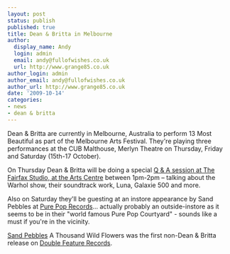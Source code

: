 ```yaml
---
layout: post
status: publish
published: true
title: Dean & Britta in Melbourne
author:
  display_name: Andy
  login: admin
  email: andy@fullofwishes.co.uk
  url: http://www.grange85.co.uk
author_login: admin
author_email: andy@fullofwishes.co.uk
author_url: http://www.grange85.co.uk
date: '2009-10-14'
categories:
- news
- dean & britta
---
```

<p>Dean & Britta are currently in Melbourne, Australia to perform 13 Most Beautiful as part of the Melbourne Arts Festival. They're playing three performances at the CUB Malthouse, Merlyn Theatre on Thursday, Friday and Saturday (15th-17 October).</p>
<p><ins datetime="2009-10-14T21:30:19+00:00">
<p>On Thursday Dean & Britta will be doing a special <a href="http://www.liveguide.com.au/Events/636839/Dean_Britta_13_Most_Beautiful/Melbourne_International_Arts_Festival_2009_presents_The_Den">Q & A session at The Fairfax Studio, at the Arts Centre</a> between 1pm-2pm – talking about the Warhol show, their soundtrack work, Luna, Galaxie 500 and more. </p>
<p></ins></p>
<p>Also on Saturday they'll be guesting at an instore appearance by Sand Pebbles at <a href="http://www.purepop.com.au/IndexFrameset.html">Pure Pop Records</a>... actually probably an outside-instore as it seems to be in their "world famous Pure Pop Courtyard" - sounds like a must if you're in the vicinity.</p>
<p><a href="http://www.myspace.com/sandpebbles">Sand Pebbles</a> A Thousand Wild Flowers was the first non-Dean & Britta release on <a href="http://www.deanandbritta.com/shop.htm">Double Feature Records</a>.</p>
